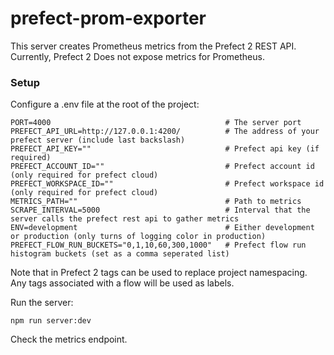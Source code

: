 # prefect-prom-exporter

This server creates Prometheus metrics from the Prefect 2 REST API. Currently, Prefect 2 Does not expose metrics for Prometheus.

### Setup

Configure a .env file at the root of the project:

```
PORT=4000                                       # The server port
PREFECT_API_URL=http://127.0.0.1:4200/          # The address of your prefect server (include last backslash)
PREFECT_API_KEY=""                              # Prefect api key (if required)
PREFECT_ACCOUNT_ID=""                           # Prefect account id (only required for prefect cloud)
PREFECT_WORKSPACE_ID=""                         # Prefect workspace id (only required for prefect cloud)
METRICS_PATH=""                                 # Path to metrics
SCRAPE_INTERVAL=5000                            # Interval that the server calls the prefect rest api to gather metrics
ENV=development                                 # Either development or production (only turns of logging color in production)
PREFECT_FLOW_RUN_BUCKETS="0,1,10,60,300,1000"   # Prefect flow run histogram buckets (set as a comma seperated list)
```

Note that in Prefect 2 tags can be used to replace project namespacing. Any tags associated with a flow will be used as labels.

Run the server:

```
npm run server:dev
```

Check the metrics endpoint.
